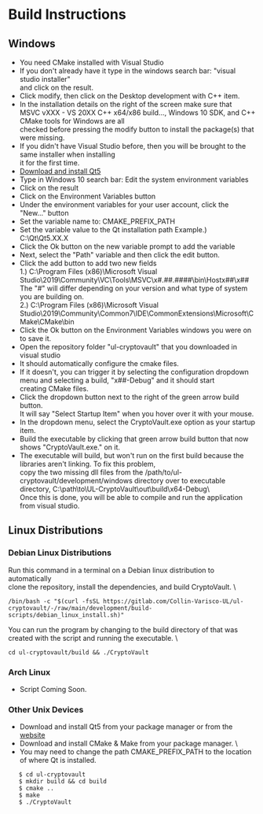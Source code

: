 # **Build Instructions**
## **Windows**
- You need CMake installed with Visual Studio
- If you don't already have it type in the windows search bar: "visual studio installer" \
  and click on the result.
- Click modify, then click on the Desktop development with C++ item.
- In the installation details on the right of the screen make sure that \
  MSVC vXXX - VS 20XX C++ x64/x86 build..., Windows 10 SDK, and C++ CMake tools for Windows are all \
  checked before pressing the modify button to install the package(s) that were missing.
- If you didn't have Visual Studio before, then you will be brought to the same installer when installing \
  it for the first time.
- [Download and install Qt5](https://www.qt.io/download-qt-installer)
- Type in Windows 10 search bar: Edit the system environment variables
- Click on the result
- Click on the Environment Variables button
- Under the environment variables for your user account, click the "New..." button
- Set the variable name to: CMAKE_PREFIX_PATH
- Set the variable value to the Qt installation path Example.) C:\Qt\Qt5.XX.X
- Click the Ok button on the new variable prompt to add the variable
- Next, select the "Path" variable and then click the edit button.
- Click the add button to add two new fields \
  1.) C:\Program Files (x86)\Microsoft Visual Studio\2019\Community\VC\Tools\MSVC\x#.##.####\bin\Hostx##\x## \
      The "#" will differ depending on your version and what type of system you are building on. \
  2.) C:\Program Files (x86)\Microsoft Visual Studio\2019\Community\Common7\IDE\CommonExtensions\Microsoft\CMake\CMake\bin 
- Click the Ok button on the Environment Variables windows you were on to save it.
- Open the repository folder "ul-cryptovault" that you downloaded in visual studio
- It should automatically configure the cmake files. 
- If it doesn't, you can trigger it by selecting the configuration dropdown menu and selecting a build, "x##-Debug" and it should start \
  creating CMake files. 
- Click the dropdown button next to the right of the green arrow build button. \
  It will say "Select Startup Item" when you hover over it with your mouse.
- In the dropdown menu, select the CryptoVault.exe option as your startup item.
- Build the executable by clicking that green arrow build button that now shows "CryptoVault.exe." on it.
- The executable will build, but won't run on the first build because the libraries aren't linking. To fix this problem, \
  copy the two missing dll files from the /path/to/ul-cryptovault/development/windows directory over to executable directory, C:\path\to\UL-CryptoVault\out\build\x64-Debug\ \
  Once this is done, you will be able to compile and run the application from visual studio.
  


## **Linux Distributions**
### **Debian Linux Distributions**
Run this command in a terminal on a Debian linux distribution to automatically \
clone the repository, install the dependencies, and build CryptoVault. \
```
/bin/bash -c "$(curl -fsSL https://gitlab.com/Collin-Varisco-UL/ul-cryptovault/-/raw/main/development/build-scripts/debian_linux_install.sh)"
```
You can run the program by changing to the build directory of that was created with the script and running the executable. \
```
cd ul-cryptovault/build && ./CryptoVault
```
 
### **Arch Linux**
- Script Coming Soon.
### Other Unix Devices
- Download and install Qt5 from your package manager or from the [website](https://www.qt.io/download-qt-installer) 
- Download and install CMake & Make from your package manager. \
- You may need to change the path CMAKE_PREFIX_PATH to the location of where Qt is installed.
```$ git clone https://gitlab.com/Collin-Varisco-UL/cryptobox.git
   $ cd ul-cryptovault
   $ mkdir build && cd build
   $ cmake ..
   $ make
   $ ./CryptoVault
``` 

